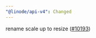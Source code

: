 ```yaml
---
"@linode/api-v4": Changed
---
```


rename scale up to resize ([#10193](https://github.com/linode/manager/pull/10193))
